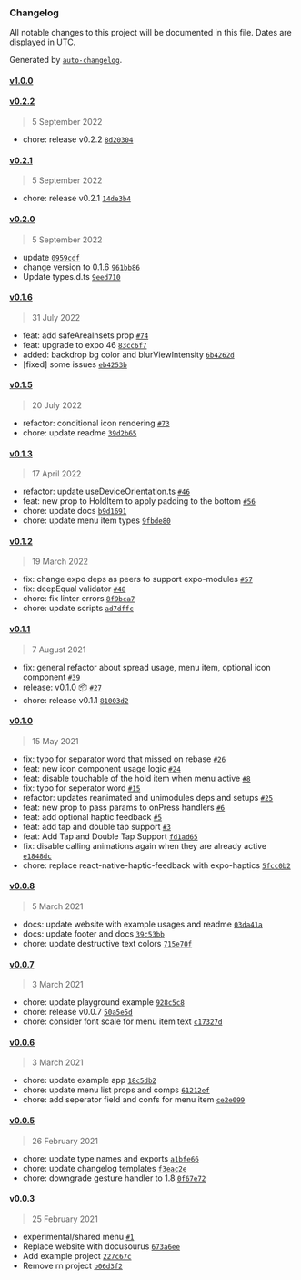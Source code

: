 ### Changelog

All notable changes to this project will be documented in this file. Dates are displayed in UTC.

Generated by [`auto-changelog`](https://github.com/CookPete/auto-changelog).

#### [v1.0.0](https://github.com/SohelIslamImran/react-native-hold-menu/compare/v0.2.2...v1.0.0)

#### [v0.2.2](https://github.com/SohelIslamImran/react-native-hold-menu/compare/v0.2.1...v0.2.2)

> 5 September 2022

- chore: release v0.2.2 [`8d20304`](https://github.com/SohelIslamImran/react-native-hold-menu/commit/8d2030462f83c780101089319646b9447d6c0a75)

#### [v0.2.1](https://github.com/SohelIslamImran/react-native-hold-menu/compare/v0.2.0...v0.2.1)

> 5 September 2022

- chore: release v0.2.1 [`14de3b4`](https://github.com/SohelIslamImran/react-native-hold-menu/commit/14de3b4046d4a013405fd152f6865920c0c82fb1)

#### [v0.2.0](https://github.com/SohelIslamImran/react-native-hold-menu/compare/v0.1.6...v0.2.0)

> 5 September 2022

- update [`0959cdf`](https://github.com/SohelIslamImran/react-native-hold-menu/commit/0959cdf0885ad8e0516453805f46dafd89231777)
- change version to 0.1.6 [`961bb86`](https://github.com/SohelIslamImran/react-native-hold-menu/commit/961bb86f17a64a62426049e551824ce5f0361d6f)
- Update types.d.ts [`9eed710`](https://github.com/SohelIslamImran/react-native-hold-menu/commit/9eed710ec59826c43762c66d50e3236cb7534ee6)

#### [v0.1.6](https://github.com/SohelIslamImran/react-native-hold-menu/compare/v0.1.5...v0.1.6)

> 31 July 2022

- feat: add safeAreaInsets prop [`#74`](https://github.com/SohelIslamImran/react-native-hold-menu/pull/74)
- feat: upgrade to expo 46 [`83cc6f7`](https://github.com/SohelIslamImran/react-native-hold-menu/commit/83cc6f76ac49828ecf94391138820cc0b9be433e)
- added: backdrop bg color and blurViewIntensity [`6b4262d`](https://github.com/SohelIslamImran/react-native-hold-menu/commit/6b4262dac7c17ac9cb9dd673281cceff15317791)
- [fixed] some issues [`eb4253b`](https://github.com/SohelIslamImran/react-native-hold-menu/commit/eb4253bbe362ba8e0fe6a15c3f660696c86fa3e2)

#### [v0.1.5](https://github.com/SohelIslamImran/react-native-hold-menu/compare/v0.1.3...v0.1.5)

> 20 July 2022

- refactor: conditional icon rendering [`#73`](https://github.com/SohelIslamImran/react-native-hold-menu/pull/73)
- chore: update readme [`39d2b65`](https://github.com/SohelIslamImran/react-native-hold-menu/commit/39d2b6501b43bd58896356cec8a7d0f49e4eb9b7)

#### [v0.1.3](https://github.com/SohelIslamImran/react-native-hold-menu/compare/v0.1.2...v0.1.3)

> 17 April 2022

- refactor: update useDeviceOrientation.ts [`#46`](https://github.com/SohelIslamImran/react-native-hold-menu/pull/46)
- feat: new prop to HoldItem to apply padding to the bottom [`#56`](https://github.com/SohelIslamImran/react-native-hold-menu/pull/56)
- chore: update docs [`b9d1691`](https://github.com/SohelIslamImran/react-native-hold-menu/commit/b9d1691b24f69053104bc6d20630fc1def8eb5af)
- chore: update menu item types [`9fbde80`](https://github.com/SohelIslamImran/react-native-hold-menu/commit/9fbde80a26c1473336bf007f8500b9ddd6ba9754)

#### [v0.1.2](https://github.com/SohelIslamImran/react-native-hold-menu/compare/v0.1.1...v0.1.2)

> 19 March 2022

- fix: change expo deps as peers to support expo-modules [`#57`](https://github.com/SohelIslamImran/react-native-hold-menu/pull/57)
- fix: deepEqual validator [`#48`](https://github.com/SohelIslamImran/react-native-hold-menu/pull/48)
- chore: fix linter errors [`8f9bca7`](https://github.com/SohelIslamImran/react-native-hold-menu/commit/8f9bca762200103aeba4a19f41c94a2cc26df2f8)
- chore: update scripts [`ad7dffc`](https://github.com/SohelIslamImran/react-native-hold-menu/commit/ad7dffc0ff1efb8b80b8de10f58417e0ba7f912c)

#### [v0.1.1](https://github.com/SohelIslamImran/react-native-hold-menu/compare/v0.1.0...v0.1.1)

> 7 August 2021

- fix: general refactor about spread usage, menu item, optional icon component [`#39`](https://github.com/SohelIslamImran/react-native-hold-menu/pull/39)
- release: v0.1.0 📦  [`#27`](https://github.com/SohelIslamImran/react-native-hold-menu/pull/27)
- chore: release v0.1.1 [`81003d2`](https://github.com/SohelIslamImran/react-native-hold-menu/commit/81003d21b596944013165800f7787eec49ff4e7b)

#### [v0.1.0](https://github.com/SohelIslamImran/react-native-hold-menu/compare/v0.0.8...v0.1.0)

> 15 May 2021

- fix: typo for separator word that missed on rebase [`#26`](https://github.com/SohelIslamImran/react-native-hold-menu/pull/26)
- feat: new icon component usage logic [`#24`](https://github.com/SohelIslamImran/react-native-hold-menu/pull/24)
- feat: disable touchable of the hold item when menu active [`#8`](https://github.com/SohelIslamImran/react-native-hold-menu/pull/8)
- fix: typo for seperator word [`#15`](https://github.com/SohelIslamImran/react-native-hold-menu/pull/15)
- refactor: updates reanimated and unimodules deps and setups [`#25`](https://github.com/SohelIslamImran/react-native-hold-menu/pull/25)
- feat: new prop to pass params to onPress handlers [`#6`](https://github.com/SohelIslamImran/react-native-hold-menu/pull/6)
- feat: add optional haptic feedback [`#5`](https://github.com/SohelIslamImran/react-native-hold-menu/pull/5)
- feat: add tap and double tap support [`#3`](https://github.com/SohelIslamImran/react-native-hold-menu/pull/3)
- feat: Add Tap and Double Tap Support [`fd1ad65`](https://github.com/SohelIslamImran/react-native-hold-menu/commit/fd1ad653cad4f1f3a212eedda5a4d87f54077510)
- fix: disable calling animations again when they are already active [`e1848dc`](https://github.com/SohelIslamImran/react-native-hold-menu/commit/e1848dca63f46c5ed50685a78471e043c9aba2c3)
- chore: replace react-native-haptic-feedback with expo-haptics [`5fcc0b2`](https://github.com/SohelIslamImran/react-native-hold-menu/commit/5fcc0b2b144b9ea93debafe05f80a244b91d1c99)

#### [v0.0.8](https://github.com/SohelIslamImran/react-native-hold-menu/compare/v0.0.7...v0.0.8)

> 5 March 2021

- docs: update website with example usages and readme [`03da41a`](https://github.com/SohelIslamImran/react-native-hold-menu/commit/03da41abd2958c791b933d3e45a0380dcb5b5131)
- docs: update footer and docs [`39c53bb`](https://github.com/SohelIslamImran/react-native-hold-menu/commit/39c53bb59718184b383f303aa4be1abe749a905e)
- chore: update destructive text colors [`715e70f`](https://github.com/SohelIslamImran/react-native-hold-menu/commit/715e70f9bb86cf74146029cb5f41c81d321663d9)

#### [v0.0.7](https://github.com/SohelIslamImran/react-native-hold-menu/compare/v0.0.6...v0.0.7)

> 3 March 2021

- chore: update playground example [`928c5c8`](https://github.com/SohelIslamImran/react-native-hold-menu/commit/928c5c82b76740a8741fc8eae625e7c613d7ca9c)
- chore: release v0.0.7 [`50a5e5d`](https://github.com/SohelIslamImran/react-native-hold-menu/commit/50a5e5d37d960be1de36d47db3edba98c674ad87)
- chore: consider font scale for menu item text [`c17327d`](https://github.com/SohelIslamImran/react-native-hold-menu/commit/c17327d51e22efa42f8ac702afc93e6213064d0c)

#### [v0.0.6](https://github.com/SohelIslamImran/react-native-hold-menu/compare/v0.0.5...v0.0.6)

> 3 March 2021

- chore: update example app [`18c5db2`](https://github.com/SohelIslamImran/react-native-hold-menu/commit/18c5db23e95387280e4dca5318b86b133ebcbbc8)
- chore: update menu list props and comps [`61212ef`](https://github.com/SohelIslamImran/react-native-hold-menu/commit/61212efb9e530a1def7537881a0d22ad1ee8142e)
- chore: add seperator field and confs for menu item [`ce2e099`](https://github.com/SohelIslamImran/react-native-hold-menu/commit/ce2e099c20eb8400cd66bad557d9ca666d4aab16)

#### [v0.0.5](https://github.com/SohelIslamImran/react-native-hold-menu/compare/v0.0.3...v0.0.5)

> 26 February 2021

- chore: update type names and exports [`a1bfe66`](https://github.com/SohelIslamImran/react-native-hold-menu/commit/a1bfe66aced64e0498598c00f305e989fc0e0062)
- chore: update changelog templates [`f3eac2e`](https://github.com/SohelIslamImran/react-native-hold-menu/commit/f3eac2e8b5d380d2119ed77803f815969978f2eb)
- chore: downgrade gesture handler to 1.8 [`0f67e72`](https://github.com/SohelIslamImran/react-native-hold-menu/commit/0f67e72311ea176ce68ef9e013fa07434593e145)

#### v0.0.3

> 25 February 2021

- experimental/shared menu [`#1`](https://github.com/SohelIslamImran/react-native-hold-menu/pull/1)
- Replace website with docusourus [`673a6ee`](https://github.com/SohelIslamImran/react-native-hold-menu/commit/673a6eed3d09ccdda3a318ff0c66b37f35c02be0)
- Add example project [`227c67c`](https://github.com/SohelIslamImran/react-native-hold-menu/commit/227c67c373f9112b1a93a3f6b01df3ec02166e13)
- Remove rn project [`b06d3f2`](https://github.com/SohelIslamImran/react-native-hold-menu/commit/b06d3f29efc08795592cec7f7fa13f9f35d71251)
